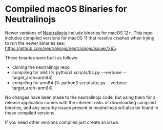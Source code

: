 # Compiled macOS Binaries for Neutralinojs
Newer versions of [Neutralinojs](https://github.com/neutralinojs/neutralinojs) include binaries for macOS 12+. This repo includes compiled versions for macOS 11 that resolve crashes when trying to run the newer binaries see: https://github.com/neutralinojs/neutralinojs/issues/265.

These binaries were built as follows:

- cloning the neutralinojs repo
- compiling for x64 (% python3 scripts/bz.py --verbose --target_arch=arm64)
- compiling for arm64 (% python3 scripts/bz.py --verbose --target_arch=arm64)

No changes have been made to the neutralinojs code, but using them for a release application comes with the inherent risks of downloading compiled binaries, and any security issues present in neutralinojs will also be found in these compiled versions.

If you need other versions compiled just create an issue.
